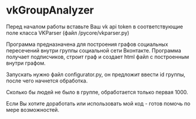 # vkGroupAnalyzer

Перед началом работы вставьте Ваш vk api token в соответствующие поле класса VKParser (файл /pycore/vkparser.py)

Программа предназначена для построения графов социальных пересечений внутри группы социальной сети Вконтакте. Программа получает подписчиков, строит граф и создает html файл с построенным внутри графом.

Запускать нужно файл configurator.py, он предложит ввести id группы, после чего начнется обработка.

Сколько бы людей не было в группе, обработается только первая 1000.

Если Вы хотите доработать или использовать мой код - готов помочь по мере возможностей.
